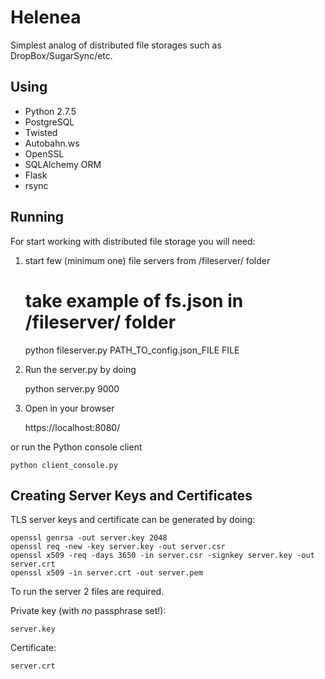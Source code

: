 Helenea
=======

Simplest analog of distributed file storages such as DropBox/SugarSync/etc.

Using
-------
- Python 2.7.5
- PostgreSQL
- Twisted
- Autobahn.ws
- OpenSSL
- SQLAlchemy ORM
- Flask
- rsync

Running
-------

For start working with distributed file storage you will need:  
1) start few (minimum one) file servers from /fileserver/ folder

    # take example of fs.json in /fileserver/ folder
    python fileserver.py PATH_TO_config.json_FILE FILE

2) Run the server.py by doing

    python server.py 9000

3) Open in your browser

    https://localhost:8080/
    
or run the Python console client

    python client_console.py


Creating Server Keys and Certificates
-------------------------------------

TLS server keys and certificate can be generated by doing:

	openssl genrsa -out server.key 2048
	openssl req -new -key server.key -out server.csr
	openssl x509 -req -days 3650 -in server.csr -signkey server.key -out server.crt
	openssl x509 -in server.crt -out server.pem

To run the server 2 files are required.

Private key (with *no* passphrase set!):

	server.key

Certificate:

	server.crt

